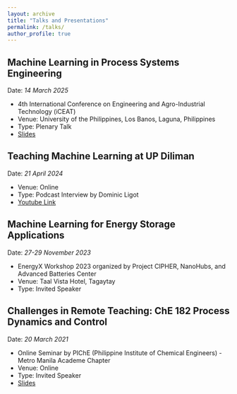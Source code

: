 ```yaml
---
layout: archive
title: "Talks and Presentations"
permalink: /talks/
author_profile: true
---
```


## Machine Learning in Process Systems Engineering
Date: *14 March 2025*
- 4th International Conference on Engineering and Agro-Industrial Technology (iCEAT)
- Venue: University of the Philippines, Los Banos, Laguna, Philippines
- Type: Plenary Talk
- [Slides](https://www.dropbox.com/scl/fi/ieb1v5l8txvt9awpod0is/AI-ML-in-PSEL-iCEAT-Plenary-Talk.pdf?rlkey=lk6pzlleiu75d0qpb1mox7yej&st=7zsmb100&dl=0)

## Teaching Machine Learning at UP Diliman
Date: *21 April 2024*
- Venue: Online
- Type: Podcast Interview by Dominic Ligot
- [Youtube Link](https://www.youtube.com/watch?v=MUkCjczgRvc)

## Machine Learning for Energy Storage Applications
Date: *27-29 November 2023*
- EnergyX Workshop 2023 organized by Project CIPHER, NanoHubs, and Advanced Batteries Center
- Venue: Taal Vista Hotel, Tagaytay
- Type: Invited Speaker

## Challenges in Remote Teaching: ChE 182 Process Dynamics and Control
Date: *20 March 2021*
- Online Seminar by PIChE (Philippine Institute of Chemical Engineers) - Metro Manila Academe Chapter
- Venue: Online
- Type: Invited Speaker
- [Slides](https://www.dropbox.com/scl/fi/3yxvz2vyz33nkhda2huh9/Course-Pack-Demo-PIChE-MMAC.pdf?rlkey=0ril55cwcc2907k0wuaens5zc&st=a9yehldu&dl=0)
